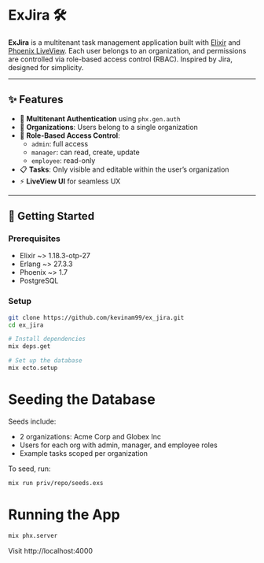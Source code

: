 # ExJira 🛠️

**ExJira** is a multitenant task management application built with [Elixir](https://elixir-lang.org/) and [Phoenix LiveView](https://hexdocs.pm/phoenix_live_view). Each user belongs to an organization, and permissions are controlled via role-based access control (RBAC). Inspired by Jira, designed for simplicity.

---

## ✨ Features

- 🔐 **Multitenant Authentication** using `phx.gen.auth`
- 🏢 **Organizations**: Users belong to a single organization
- 👥 **Role-Based Access Control**:
  - `admin`: full access
  - `manager`: can read, create, update
  - `employee`: read-only
- 📋 **Tasks**: Only visible and editable within the user’s organization
- ⚡ **LiveView UI** for seamless UX

---

## 🚀 Getting Started

### Prerequisites

- Elixir ~> 1.18.3-otp-27
- Erlang ~> 27.3.3
- Phoenix ~> 1.7
- PostgreSQL

### Setup

```bash
git clone https://github.com/kevinam99/ex_jira.git
cd ex_jira

# Install dependencies
mix deps.get

# Set up the database
mix ecto.setup
```

# Seeding the Database

Seeds include:
- 2 organizations: Acme Corp and Globex Inc
- Users for each org with admin, manager, and employee roles
- Example tasks scoped per organization


To seed, run:
```bash
mix run priv/repo/seeds.exs
```

# Running the App

```bash
mix phx.server
```

Visit http://localhost:4000
